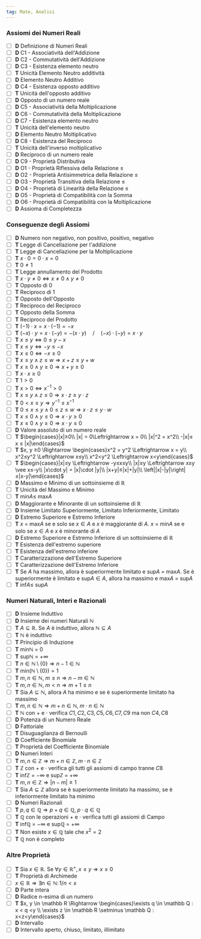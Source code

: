 ```yaml
---
tag: Mate, Analisi
---
```

### Assiomi dei Numeri Reali
- [ ] **D** Definizione di Numeri Reali
- [ ] **D** C1 - Associatività dell'Addizione
- [ ] **D** C2 - Commutatività dell'Addizione
- [ ] **D** C3 - Esistenza elemento neutro
- [ ] **T** Unicità Elemento Neutro additività
- [ ] **D** Elemento Neutro Additivo
- [ ] **D** C4 - Esistenza opposto additivo
- [ ] **T** Unicità dell'opposto additivo
- [ ] **D** Opposto di un numero reale
- [ ] **D** C5 - Associatività della Moltiplicazione
- [ ] **D** C6 - Commutatività della Moltiplicazione
- [ ] **D** C7 - Esistenza elemento neutro
- [ ] **T** Unicità dell'elemento neutro
- [ ] **D** Elemento Neutro Moltiplicativo
- [ ] **D** C8 - Esistenza del Reciproco
- [ ] **T** Unicità dell'inverso moltiplicativo
- [ ] **D** Reciproco di un numero reale
- [ ] **D** C9 - Proprietà Distributiva
- [ ] **D** O1 - Proprietà Riflessiva della Relazione $≤$
- [ ] **D** O2 - Proprietà Antisimmetrica della Relazione $≤$
- [ ] **D** O3 - Proprietà Transitiva della Relazione $≤$
- [ ] **D** O4 - Proprietà di Linearità della Relazione $≤$
- [ ] **D** O5 - Proprietà di Compatibilità con la Somma
- [ ] **D** O6 - Proprietà di Compatibilità con la Moltiplicazione
- [ ] **D** Assioma di Completezza
### Conseguenze degli Assiomi
- [ ] **D** Numero non negativo, non positivo, positivo, negativo
- [ ] **T** Legge di Cancellazione per l'addizione
- [ ] **T** Legge di Cancellazione per la Moltiplicazione
- [ ] **T** $x \cdot 0 = 0 \cdot x = 0$
- [ ] **T** $0≠1$
- [ ] **T** Legge annullamento del Prodotto
- [ ] **T** $x\cdot y ≠0 \Leftrightarrow x≠0 \wedge y≠0$ 
- [ ] **T** Opposto di 0
- [ ] **T** Reciproco di 1
- [ ] **T** Opposto dell'Opposto
- [ ] **T** Reciproco del Reciproco
- [ ] **T** Opposto della Somma
- [ ] **T** Reciproco del Prodotto
- [ ] **T** $(-1)\cdot x = x \cdot (-1) = -x$
- [ ] **T** $(-x) \cdot y = x \cdot (-y) = -(x \cdot y)\quad / \quad (-x)\cdot (-y) = x\cdot y$
- [ ] **T** $x≤y \Leftrightarrow 0≤y-x$ 
- [ ] **T** $x≤y \Leftrightarrow -y≤-x$ 
- [ ] **T** $x≤0 \Leftrightarrow -x≥0$ 
- [ ] **T** $x≤y \wedge z ≤w \Rightarrow x+z≤y+w$ 
- [ ] **T** $x≥0 \wedge y≥0 \Rightarrow x+y≥0$
- [ ] **T** $x\cdot x≥0$ 
- [ ] **T** $1>0$ 
- [ ] **T** $x>0 \Leftrightarrow x^{-1}>0$ 
- [ ] **T** $x≤y\wedge z≤0 \Rightarrow x \cdot z ≥ y \cdot z$ 
- [ ] **T** $0<x≤y \Rightarrow y^{-1}≤x^{-1}$ 
- [ ] **T** $0≤x≤y \wedge 0≤z≤w \Rightarrow x\cdot z ≤ y \cdot w$ 
- [ ] **T** $x≤0 \wedge y≤0 \Rightarrow x \cdot y≥0$ 
- [ ] **T** $x≤0 \wedge y≥0 \Rightarrow x\cdot y ≤0$ 
- [ ] **D** Valore assoluto di un numero reale
- [ ] **T** $\begin{cases}|x|≥0\\ |x| = 0\Leftrightarrow x = 0\\ |x|^2 = x^2\\ -|x|≤ x ≤ |x|\end{cases}$  
- [ ] **T** $x, y ≥0 \Rightarrow \begin{cases}x^2 = y^2 \Leftrightarrow x = y\\ x^2≤y^2 \Leftrightarrow x≤y\\ x^2<y^2 \Leftrightarrow x<y\end{cases}$ 
- [ ] **T** $\begin{cases}|x|≤y \Leftrightarrow -y≤x≤y\\ |x|≥y \Leftrightarrow x≥y \vee x≤-y\\ |x\cdot y| = |x|\cdot |y|\\ |x+y|≤|x|+|y|\\ \left||x|-|y|\right|≤|x-y|\end{cases}$ 
- [ ] **D** Massimo e Minimo di un sottoinsieme di $\mathbb R$ 
- [ ] **T** Unicità del Massimo e Minimo
- [ ] **T** min$A≤$ max$A$ 
- [ ] **D** Maggiorante e Minorante di un sottoinsieme di $\mathbb R$ 
- [ ] **D** Insieme Limitato Superiormente, Limitato Inferiormente, Limitato
- [ ] **D** Estremo Superiore e Estremo Inferiore
- [ ] **T** $x$ = max$A$ se e solo se $x \in A$ e $x$ è maggiorante di $A$. $x$ = min$A$ se e solo se $x \in A$ e $x$ è minorante di $A$
- [ ] **D** Estremo Superiore e Estremo Inferiore di un sottoinsieme di $\mathbb R$ 
- [ ] **T** Esistenza dell'estremo superiore
- [ ] **T** Esistenza dell'estremo inferiore
- [ ] **T** Caratterizzazione dell'Estremo Superiore
- [ ] **T** Caratterizzazione dell'Estremo Inferiore 
- [ ] **T** Se $A$ ha massimo, allora è superiormente limitato e sup$A$ = max$A$. Se è superiormente è limitato e sup$A\in A$, allora ha massimo e max$A$ = sup$A$ 
- [ ] **T** inf$A≤$ sup$A$ 

### Numeri Naturali, Interi e Razionali
- [ ] **D** Insieme Induttivo
- [ ] **D** Insieme dei numeri Naturali $\mathbb N$
- [ ] **T** $A \subseteq \mathbb R$. Se $A$ è induttivo, allora $\mathbb N \subseteq A$ 
- [ ] **T** $\mathbb N$ è induttivo
- [ ] **T** Principio di Induzione
- [ ] **T** min$\mathbb N$ = 0
- [ ] **T** sup$\mathbb N$ = +$∞$ 
- [ ] **T** $n \in \mathbb N \setminus \{0\} \Rightarrow n-1 \in \mathbb N$ 
- [ ] **T** min$(\mathbb N \setminus \{0\}) = 1$  
- [ ] **T** $m,n \in \mathbb N, \; m≤n \Rightarrow n-m \in \mathbb N$ 
- [ ] **T** $m,n \in \mathbb N, \; m<n \Rightarrow m+1 ≤ n$
- [ ] **T** Sia $A \subseteq \mathbb N$, allora $A$ ha minimo e se è superiormente limitato ha massimo
- [ ] **T** $m,n \in \mathbb N\Rightarrow m+n \in \mathbb N,\; m\cdot n \in \mathbb N$ 
- [ ] **T** $\mathbb N$ con $+$ e $\cdot$ verifica $C1, C2, C3, C5, C6, C7, C9$ ma non $C4, C8$ 
- [ ] **D** Potenza di un Numero Reale
- [ ] **D** Fattoriale
- [ ] **T** Disuguaglianza di Bernoulli
- [ ] **D** Coefficiente Binomiale
- [ ] **T** Proprietà del Coefficiente Binomiale
- [ ] **D** Numeri Interi
- [ ] **T** $m,n \in \mathbb Z \Rightarrow m+n \in \mathbb Z, \; m\cdot n \in \mathbb Z$
- [ ] **T** $\mathbb Z$ con $+$ e $\cdot$ verifica gli tutti gli assiomi di campo tranne $C8$
- [ ] **T** inf$\mathbb Z$ = $-∞$ e sup$\mathbb Z$ = $+∞$ 
- [ ] **T** $m,n \in \mathbb Z\Rightarrow |n-m|≥1$ 
- [ ] **T** Sia $A \subseteq \mathbb Z$ allora se è superiormente limitato ha massimo, se è inferiormente limitato ha minimo
- [ ] **D** Numeri Razionali
- [ ] **T** $p,q \in \mathbb Q\Rightarrow p+q \in \mathbb Q, \; p\cdot q \in \mathbb Q$ 
- [ ] **T** $\mathbb Q$ con le operazioni $+$ e $\cdot$ verifica tutti gli assiomi di Campo
- [ ] **T** inf$\mathbb Q$ = $-∞$ e sup$\mathbb Q$ = $+∞$ 
- [ ] **T** Non esiste $x \in \mathbb Q$ tale che $x^2 = 2$ 
- [ ] **T** $\mathbb Q$ non è completo

### Altre Proprietà
- [ ] **T** Sia $x \in \mathbb R$. Se $\forall y \in \mathbb R^+, x≤y \Rightarrow x≤0$ 
- [ ] **T** Proprietà di Archimede
- [ ] $x \in \mathbb R \Rightarrow \exists n \in \mathbb N \colon 1/n < x$ 
- [ ] **D** Parte intera
- [ ] **D** Radice n-esima di un numero
- [ ] **T** $x, y \in \mathbb R \Rightarrow \begin{cases}\exists q \in \mathbb Q : x < q <y \\ \exists z \in \mathbb R \setminus \mathbb Q : x<z<y\end{cases}$
- [ ] **D** Intervallo
- [ ] **D** Intervallo aperto, chiuso, limitato, illimitato